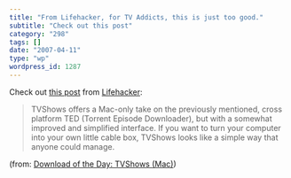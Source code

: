```yaml
---
title: "From Lifehacker, for TV Addicts, this is just too good."
subtitle: "Check out this post"
category: "298"
tags: []
date: "2007-04-11"
type: "wp"
wordpress_id: 1287
---
```

Check out [this post](http://lifehacker.com/software/bittorrent/download-of-the-day-tvshows-mac-251442.php) from [Lifehacker](http://www.lifehacker.com): 
> TVShows offers a Mac-only take on the previously mentioned, cross platform TED (Torrent Episode Downloader), but with a somewhat improved and simplified interface. If you want to turn your computer into your own little cable box, TVShows looks like a simple way that anyone could manage.

 (from: [Download of the Day: TVShows (Mac)](http://lifehacker.com/software/bittorrent/download-of-the-day-tvshows-mac-251442.php))